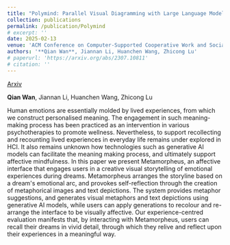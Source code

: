 ```yaml
---
title: "Polymind: Parallel Visual Diagramming with Large Language Models to Support Prewriting Through Microtasks"
collection: publications
permalink: /publication/Polymind
# excerpt: ''
date: 2025-02-13
venue: 'ACM Conference on Computer-Supported Cooperative Work and Social Computing'
authors: '**Qian Wan**, Jiannan Li, Huanchen Wang, Zhicong Lu'
# paperurl: 'https://arxiv.org/abs/2307.10811'
# citation: ''
---
```


<a href='https://arxiv.org/abs/2502.09577'>Arxiv</a>

**Qian Wan**, Jiannan Li, Huanchen Wang, Zhicong Lu

Human emotions are essentially molded by lived experiences, from which we construct personalised meaning. The engagement in such meaning-making process has been practiced as an intervention in various psychotherapies to promote wellness. Nevertheless, to support recollecting and recounting lived experiences in everyday life remains under explored in HCI. It also remains unknown how technologies such as generative AI models can facilitate the meaning making process, and ultimately support affective mindfulness. In this paper we present Metamorpheus, an affective interface that engages users in a creative visual storytelling of emotional experiences during dreams. Metamorpheus arranges the storyline based on a dream's emotional arc, and provokes self-reflection through the creation of metaphorical images and text depictions. The system provides metaphor suggestions, and generates visual metaphors and text depictions using generative AI models, while users can apply generations to recolour and re-arrange the interface to be visually affective. Our experience-centred evaluation manifests that, by interacting with Metamorpheus, users can recall their dreams in vivid detail, through which they relive and reflect upon their experiences in a meaningful way.
